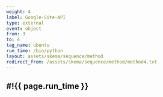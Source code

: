 ```yaml
---
weight: 4
label: Google-Site-API
type: external
event: object
from: 3
to: 4
tag_name: ubuntu
run_time: /bin/python
layout: assets/skema/sequence/method
redirect_from: /assets/skema/sequence/method/method4.txt
---
```

#!{{ page.run_time }}
---
